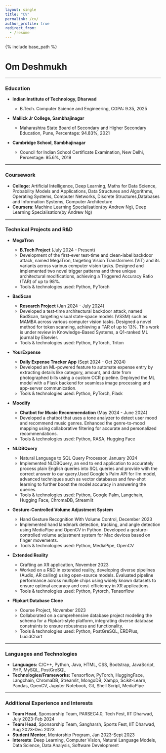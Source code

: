 ```yaml
---
layout: single
title: "CV"
permalink: /cv/
author_profile: true
redirect_from:
  - /resume
---
```


{% include base_path %}

# Om Deshmukh

---

### Education
- **Indian Institute of Technology, Dharwad**
  - B.Tech. Computer Science and Engineering, CGPA: 9.35, 2025

- **Mallick Jr College, Sambhajinagar**
  - Maharashtra State Board of Secondary and Higher Secondary Education, Pune, Percentage: 94.83%, 2021

- **Cambridge School, Sambhajinagar**
  - Council for Indian School Certificate Examination, New Delhi, Percentage: 95.6%, 2019

---

### Coursework
- **College:** Artificial Intelligence, Deep Learning, Maths for Data Science, Probability Models and Applications, Data Structures and Algorithms, Operating Systems, Computer Networks, Discrete Structures,Databases and Information Systems, Computer Architecture
- **Coursera:** Machine Learning Specialisation(by Andrew Ng), Deep Learning Specialisation(by Andrew Ng)

---

### Technical Projects and R&D
- **MegaTron**
  - **B.Tech Project** (July 2024 - Present)
  - Development of the first-ever test-time and clean-label backdoor attack, named MegaTron, targeting Vision Transformers (ViT) and its variants across various computer vision tasks. Designed and implemented two novel trigger patterns and three unique architectural modifications, achieving a Triggered Accuracy Ratio (TAR) of up to 98%.
  - Tools & technologies used: Python, PyTorch

- **BadScan**
  - **Research Project** (Jan 2024 - July 2024)
  - Developed a test-time architectural backdoor attack, named BadScan, targeting visual state-space models (VSSM) such as MAMBA across various computer vision tasks. Designed a novel method for token scanning, achieving a TAR of up to 13%. This work is under review in Knowledge-Based Systems, a Q1-ranked ML journal by Elsevier.
  - Tools & technologies used: Python, PyTorch, Triton

- **YourExpense**
  - **Daily Expense Tracker App** (Sept 2024 - Oct 2024)
  - Developed an ML-powered feature to automate expense entry by extracting details like category, amount, and date from photographed bills using a custom OCR pipeline. Deployed the ML model with a Flask backend for seamless image processing and app-server communication.
  - Tools & technologies used: Python, PyTorch, Flask

- **Moodify**
  - **Chatbot for Music Recommendation** (May 2024 - June 2024)
  - Developed a chatbot that uses a tone analyzer to detect user mood and recommend music genres. Enhanced the genre-to-mood mapping using collaborative filtering for accurate and personalized recommendations.
  - Tools & technologies used: Python, RASA, Hugging Face

- **NLDBQuery**
  - Natural Language to SQL Query Processor, January 2024
  - Implemented NLDBQuery, an end to end application to accurately process plain English queries into SQL queries and provide with the correct answer to our query.Used Google's Palm API for llm model, advanced techniques such as vector databases and few-shot learning to further boost the model accuracy in answering the queries.
  - Tools & technologies used: Python, Google Palm, Langchain, Hugging Face, ChromaDB, Streamlit

- **Gesture-Controlled Volume Adjustment System**
  - Hand Gesture Recognition With Volume Control, December 2023
  - Implemented hand landmark detection, tracking, and angle detection using MediaPipe and OpenCV in Python. Developed a gesture-controlled volume adjustment system for Mac devices based on finger movements.
  - Tools & technologies used: Python, MediaPipe, OpenCV

- **Extended Reality**
  - Crafting an XR application, November 2023
  - Worked on a R&D in extended reality, developing diverse pipelines (Audio, AR calling) using open-source models. Evaluated pipeline performance across multiple chips using widely known datasets to ensure optimal accuracy and cost-efficiency in XR applications.
  - Tools & technologies used: Python, Pytorch, Tensorflow

- **Flipkart Database Clone**
  - Course Project, November 2023
  - Collaborated on a comprehensive database project modeling the schema for a Flipkart-style platform, integrating diverse database constraints to ensure robustness and functionality.
  - Tools & technologies used: Python, PostGreSQL, ERDPlus, LucidChart

---

### Languages and Technologies
- **Languages:** C/C++, Python, Java, HTML, CSS, Bootstrap, JavaScript, PHP, MySQL, PostGreSQL
- **Technologies/Frameworks:** Tensorflow, PyTorch, HuggingFace, Langchain, ChromaDB, Streamlit, MongoDB, Xampp, Scikit-Learn, Pandas, OpenCV, Jupyter Notebook, Git, Shell Script, MediaPipe

---

### Additional Experience and Interests
- **Team Head**, Sponsorship Team, PARSEC4.0, Tech Fest, IIT Dharwad, July 2023-Feb 2024
- **Team Head**, Sponsorship Team, Sangharsh, Sports Fest, IIT Dharwad, Aug 2023-Dec 2023
- **Student Mentor**, Mentorship Program, Jan 2023-Sept 2023
- **Interests**: Deep Learning, Computer Vision, Natural Language Models, Data Science, Data Analysis, Software Development


